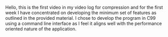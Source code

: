 Hello, this is the first video in my video log for compression and for the first week I have concentrated on developing the minimum set of features as outlined in the provided material. I chose to develop the program in C99 using a command line interface as I feel it aligns well with the performance oriented nature of the application.